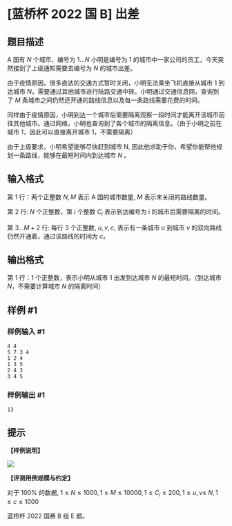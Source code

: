 # [蓝桥杯 2022 国 B] 出差

## 题目描述

$\mathrm{A}$ 国有 $N$ 个城市，编号为 $1 \ldots N$ 小明是编号为 $1$ 的城市中一家公司的员工，今天突然接到了上级通知需要去编号为 $N$ 的城市出差。

由于疫情原因，很多直达的交通方式暂时关闭，小明无法乘坐飞机直接从城市 $1$ 到达城市 $N$，需要通过其他城市进行陆路交通中转。小明通过交通信息网，查询到了 $M$ 条城市之间仍然还开通的路线信息以及每一条路线需要花费的时间。

同样由于疫情原因，小明到达一个城市后需要隔离观察一段时间才能离开该城市前往其他城市。通过网络，小明也查询到了各个城市的隔离信息。（由于小明之前在城市 $1$，因此可以直接离开城市 $1$，不需要隔离）

由于上级要求，小明希望能够尽快赶到城市 $\mathrm{N}$, 因此他求助于你，希望你能帮他规划一条路线，能够在最短时间内到达城市 $N$ 。


## 输入格式

第 $1$ 行：两个正整数 $N, M$ 表示 A 国的城市数量, $M$ 表示末关闭的路线数量。

第 $2$ 行: $N$ 个正整数，第 $i$ 个整数 $C_{i}$ 表示到达编号为 $\mathrm{i}$ 的城市后需要隔离的时间。

第 $3 \ldots M+2$ 行: 每行 $3$ 个正整数, $u, v, c$, 表示有一条城市 $u$ 到城市 $v$ 的双向路线仍然开通着，通过该路线的时间为 $c$。

## 输出格式

第 $1$ 行：$1$ 个正整数，表示小明从城市 $1$ 出发到达城市 $N$ 的最短时间。（到达城市 $N$，不需要计算城市 $N$ 的隔离时间）

## 样例 #1

### 样例输入 #1
```
4 4
5 7 3 4
1 2 4
1 3 5
2 4 3
3 4 5
```

### 样例输出 #1

```
13
```

## 提示

**【样例说明】**

![](https://cdn.mathpix.com/cropped/2022_09_29_8ee8d95d6d0319bca20dg-09.jpg?height=464&width=478&top_left_y=1249&top_left_x=309)

**【评测用例规模与约定】**

对于 $100 \%$ 的数据, $1 \leq N \leq 1000,1 \leq M \leq 10000,1 \leq C_{i} \leq 200,1 \leq u, v \leq$ $N, 1 \leq c \leq 1000$ 


蓝桥杯 2022 国赛 B 组 E 题。
